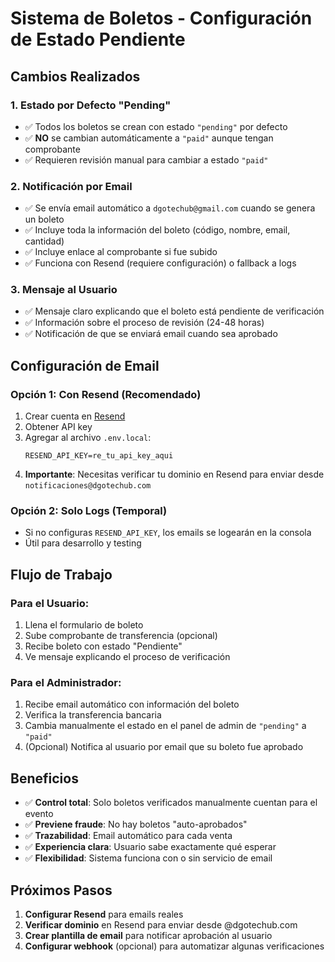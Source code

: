# Sistema de Boletos - Configuración de Estado Pendiente

## Cambios Realizados

### 1. Estado por Defecto "Pending"

- ✅ Todos los boletos se crean con estado `"pending"` por defecto
- ✅ **NO** se cambian automáticamente a `"paid"` aunque tengan comprobante
- ✅ Requieren revisión manual para cambiar a estado `"paid"`

### 2. Notificación por Email

- ✅ Se envía email automático a `dgotechub@gmail.com` cuando se genera un boleto
- ✅ Incluye toda la información del boleto (código, nombre, email, cantidad)
- ✅ Incluye enlace al comprobante si fue subido
- ✅ Funciona con Resend (requiere configuración) o fallback a logs

### 3. Mensaje al Usuario

- ✅ Mensaje claro explicando que el boleto está pendiente de verificación
- ✅ Información sobre el proceso de revisión (24-48 horas)
- ✅ Notificación de que se enviará email cuando sea aprobado

## Configuración de Email

### Opción 1: Con Resend (Recomendado)

1. Crear cuenta en [Resend](https://resend.com/)
2. Obtener API key
3. Agregar al archivo `.env.local`:
   ```
   RESEND_API_KEY=re_tu_api_key_aqui
   ```
4. **Importante**: Necesitas verificar tu dominio en Resend para enviar desde `notificaciones@dgotechub.com`

### Opción 2: Solo Logs (Temporal)

- Si no configuras `RESEND_API_KEY`, los emails se logearán en la consola
- Útil para desarrollo y testing

## Flujo de Trabajo

### Para el Usuario:

1. Llena el formulario de boleto
2. Sube comprobante de transferencia (opcional)
3. Recibe boleto con estado "Pendiente"
4. Ve mensaje explicando el proceso de verificación

### Para el Administrador:

1. Recibe email automático con información del boleto
2. Verifica la transferencia bancaria
3. Cambia manualmente el estado en el panel de admin de `"pending"` a `"paid"`
4. (Opcional) Notifica al usuario por email que su boleto fue aprobado

## Beneficios

- ✅ **Control total**: Solo boletos verificados manualmente cuentan para el evento
- ✅ **Previene fraude**: No hay boletos "auto-aprobados"
- ✅ **Trazabilidad**: Email automático para cada venta
- ✅ **Experiencia clara**: Usuario sabe exactamente qué esperar
- ✅ **Flexibilidad**: Sistema funciona con o sin servicio de email

## Próximos Pasos

1. **Configurar Resend** para emails reales
2. **Verificar dominio** en Resend para enviar desde @dgotechub.com
3. **Crear plantilla de email** para notificar aprobación al usuario
4. **Configurar webhook** (opcional) para automatizar algunas verificaciones
